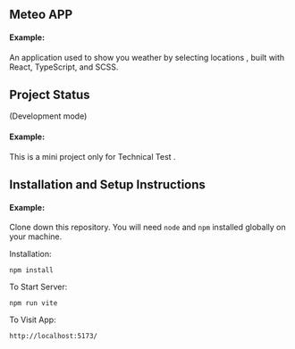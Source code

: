 ## Meteo APP

#### Example:

An application used to show you weather by selecting locations , built with React, TypeScript, and SCSS.

## Project Status

(Development mode)

#### Example:

This is a mini project only for Technical Test .

## Installation and Setup Instructions

#### Example:

Clone down this repository. You will need `node` and `npm` installed globally on your machine.

Installation:

`npm install`

To Start Server:

`npm run vite`

To Visit App:

`http://localhost:5173/`
